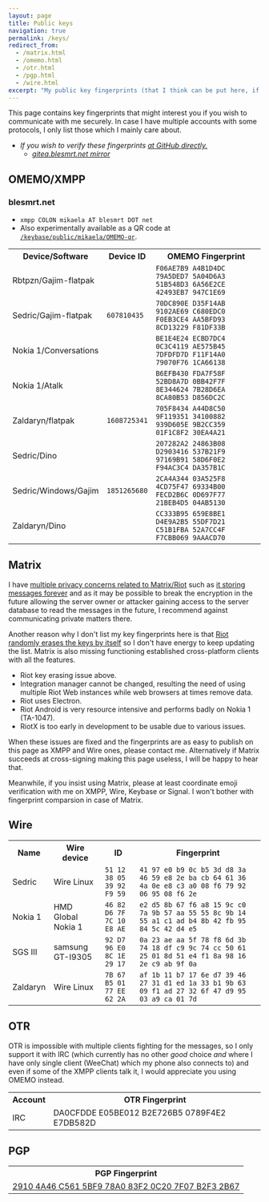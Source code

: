 ```yaml
---
layout: page
title: Public keys
navigation: true
permalink: /keys/
redirect_from:
  - /matrix.html
  - /omemo.html
  - /otr.html
  - /pgp.html
  - /wire.html
excerpt: "My public key fingerprints (that I think can be put here, if I am missing something, tell me) for secure communication with me."
---
```


This page contains key fingerprints that might interest you if you wish
to communicate with me securely. In case I have multiple accounts
with some protocols, I only list those which I mainly care about.

* *If you wish to verify these fingerprints [at GitHub directly.](https://github.com/Mikaela/mikaela.github.io/blob/master/pages/keys.markdown)*
    * *[gitea.blesmrt.net mirror](https://gitea.blesmrt.net/mikaela/mikaela-info/src/branch/master/pages/keys.markdown)*

## OMEMO/XMPP

### blesmrt.net

* `xmpp COLON mikaela AT blesmrt DOT net`
* Also experimentally available as a QR code at [`/keybase/public/mikaela/OMEMO-qr`](https://keybase.pub/mikaela/OMEMO-qr/).

<table>
    <tr>
        <th>Device/Software</th>
        <th>Device ID</th>
        <th>OMEMO Fingerprint</th>
    </tr>
    <tr>
        <td>Rbtpzn/Gajim-flatpak</td>
        <td><code></code></td>
        <td><code>F06AE7B9 A4B1D4DC 79A5DED7 5A04D6A3 51B548D3 6A56E2CE 42493EB7 947C1E69</code></td>
    </tr>
    <tr>
        <td>Sedric/Gajim-flatpak</td>
        <td><code>607810435</code></td>
        <td><code>70DC890E D35F14AB 9102AE69 C680EDC0 F0EB3CE4 AA5BFD93 8CD13229 F81DF33B</code></td>
    </tr>
    <tr>
        <td>Nokia 1/Conversations</td>
        <td><code></code></td>
        <td><code>BE1E4E24 ECBD7DC4 0C3C4119 AE575B45 7DFDFD7D F11F14A0 79070F76 1CA66138</code></td>
    </tr>
    <tr>
        <td>Nokia 1/Atalk</td>
        <td><code></code></td>
        <td><code>B6EFB430 FDA7F58F 52BD8A7D 0BB42F7F 8E344624 7B28D6EA 8CA80B53 D856DC2C</code></td>
    </tr>
<!--
    <tr>
        <td>Sedric/Dino (flatpak)</td>
        <td><code></code></td>
        <td><code>09968155 4C7C6180 8B5D5F97 E64A0824 7C20CDC8 2766610A 725ED846 4D886C10</code></td>
    </tr>
-->
    <tr>
        <td>Zaldaryn/flatpak</td>
        <td><code>1608725341</code></td>
        <td><code>705F8434 A44D8C50 9F119351 34100882 939D605E 9B2CC359 01F1C8F2 30EA4A21</code></td>
    </tr>
<!--
    <tr>
        <td>i9305/Conversations</td>
        <td><code></code></td>
        <td><code>9BE97E63 618C6532 9A8E1A9F 2F069BDF 1362FB10 5B4630A1 0104510A 1EC56034</code></td>
    </tr>
-->
    <tr>
        <td>Sedric/Dino</td>
        <td><code></code></td>
        <td><code>207282A2 24863B08 D2903416 537B21F9 97169B91 58D6F0E2 F94AC3C4 DA357B1C</code></td>
    </tr>
    <tr>
        <td>Sedric/Windows/Gajim</td>
        <td><code>1851265680</code></td>
        <td><code>2CA4A344 03A525F8 4CD75F47 69334B00 FECD2B6C 0D697F77 21BEB4D5 04AB5130</code></td>
    </tr>
    <tr>
        <td>Zaldaryn/Dino</td>
        <td><code></code></td>
        <td><code>CC333B95 659E8BE1 D4E9A2B5 55DF7D21 C51B1FBA 52A7CC4F F7CBB069 9AAACD70</code></td>
    </tr>
</table>

## Matrix

I have [multiple privacy concerns related to Matrix/Riot](https://github.com/privacytoolsIO/privacytools.io/issues/1049)
such as [it storing messages forever](https://github.com/matrix-org/matrix-doc/issues/447)
and as it may be possible to break the encryption in the future allowing the
server owner or attacker gaining access to the server database to read the
messages in the future, I recommend against communicating private matters
there.

Another reason why I don't list my key fingerprints here is that
[Riot randomly erases the keys by itself](https://github.com/vector-im/riot-web/issues/9169)
so I don't have energy to keep updating the list. Matrix is also missing
functioning established cross-platform clients with all the features.

* Riot key erasing issue above.
* Integration manager cannot be changed, resulting the need of using
  multiple Riot Web instances while web browsers at times remove data.
* Riot uses Electron.
* Riot Android is very resource intensive and performs badly on Nokia 1
  (TA-1047).
* RiotX is too early in development to be usable due to various issues.

When these issues are fixed and the fingerprints are as easy to publish on
this page as XMPP and Wire ones, please contact me. Alternatively if Matrix
succeeds at cross-signing making this page useless, I will be happy to hear
that.

Meanwhile, if you insist using Matrix, please at least coordinate emoji
verification with me on XMPP, Wire, Keybase or Signal. I won't bother with
fingerprint comparsion in case of Matrix.

## Wire

<table>
    <tr>
        <th>Name</th>
        <th>Wire device</th>
        <th>ID</th>
        <th>Fingerprint</th>
    </tr>
    <tr>
        <td>Sedric</td>
        <td>Wire Linux</td>
        <td><code>51 12 38 05 39 92 F9 59</code></td>
        <td><code>41 97 e0 b9 0c b5 3d d8 3a 46 59 e8 2e ba cb 64 61 36 4a 0e e8 c3 a0 08 f6 79 92 06 95 08 f6 2e</code></td>
    </tr>
    <tr>
        <td>Nokia 1</td>
        <td>HMD Global Nokia 1</td>
        <td><code>46 82 D6 7F 7C 10 E8 AE</code></td>
        <td><code>e2 d5 8b 67 f6 a8 15 9c c0 7a 9b 57 aa 55 55 8c 9b 14 55 a1 c1 ad b4 8b 42 fb 95 84 5c 42 d4 e5</code></td>
    </tr>
    <tr>
        <td>SGS III</td>
        <td>samsung GT-I9305</td>
        <td><code>92 D7 96 E0 8C 1E 29 17</code></td>
        <td><code>0a 23 ae aa 5f 78 f8 6d 3b 74 18 df c9 9c 74 cc 50 61 25 01 8d 51 e4 f1 8a 98 16 2e c9 ab 9f 0a</code></td>
    </tr>
    <tr>
        <td>Zaldaryn</td>
        <td>Wire Linux</td>
        <td><code>7B 67 B5 01 77 EE 62 2A</code></td>
        <td><code>af 1b 11 b7 17 6e d7 39 46 27 31 d1 ed 1a 33 b1 9b 63 09 f1 ad 27 32 6f 47 d9 95 03 a9 ca 01 7d</code></td>
    </tr>
</table>

## OTR

OTR is impossible with multiple clients fighting for the messages, so I only
support it with IRC (which currently has no other *good* choice *and* where
I have only single client (WeeChat) which my phone also connects to) and
even if some of the XMPP clients talk it, I would appreciate you using
OMEMO instead.

<table>
    <tr>
        <th>Account</th>
        <th>OTR Fingerprint</th>
    </tr>
    <tr>
        <td>IRC</td>
        <td>DA0CFDDE E05BE012 B2E726B5 0789F4E2 E7DB582D</td>
    </tr>
</table>

## PGP

<table>
    <tr>
        <th>PGP Fingerprint</th>
    </tr>
    <tr>
        <td><a href="/PGP/0xB2F32B67.txt">2910 4A46 C561 5BF9 78A0  83F2 0C20 7F07 B2F3 2B67</a></td>
    </tr>
</table>
